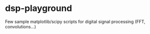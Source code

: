 dsp-playground
==============

Few sample matplotlib/scipy scripts for digital signal processing (FFT, convolutions...)